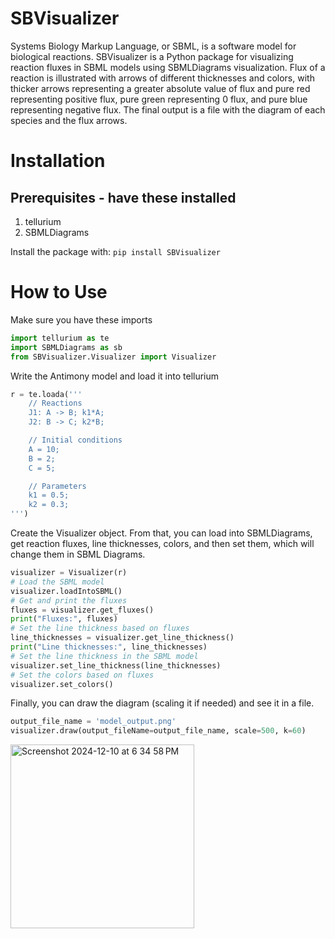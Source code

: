 # SBVisualizer

Systems Biology Markup Language, or SBML, is a software model for biological reactions. SBVisualizer is a Python package for visualizing reaction fluxes in SBML models using SBMLDiagrams visualization. Flux of a reaction is illustrated with arrows of different thicknesses and colors, with thicker arrows representing a greater absolute value of flux and pure red representing positive flux, pure green representing 0 flux, and pure blue representing negative flux. The final output is a file with the diagram of each species and the flux arrows. 

# Installation
## Prerequisites - have these installed

1. tellurium
2. SBMLDiagrams
     
Install the package with:
`pip install SBVisualizer`

# How to Use 

Make sure you have these imports
```python
import tellurium as te
import SBMLDiagrams as sb
from SBVisualizer.Visualizer import Visualizer
```

Write the Antimony model and load it into tellurium

```python
r = te.loada('''
    // Reactions
    J1: A -> B; k1*A;
    J2: B -> C; k2*B;

    // Initial conditions
    A = 10;
    B = 2;
    C = 5;

    // Parameters
    k1 = 0.5;
    k2 = 0.3;
''')
```
Create the Visualizer object. From that, you can load into SBMLDiagrams, get reaction fluxes, line thicknesses, colors, and then set them, which will change them in SBML Diagrams. 

```python
visualizer = Visualizer(r)
# Load the SBML model
visualizer.loadIntoSBML()
# Get and print the fluxes
fluxes = visualizer.get_fluxes()
print("Fluxes:", fluxes)
# Set the line thickness based on fluxes
line_thicknesses = visualizer.get_line_thickness()
print("Line thicknesses:", line_thicknesses)
# Set the line thickness in the SBML model
visualizer.set_line_thickness(line_thicknesses)
# Set the colors based on fluxes
visualizer.set_colors()
```
Finally, you can draw the diagram (scaling it if needed) and see it in a file. 

```python
output_file_name = 'model_output.png'
visualizer.draw(output_fileName=output_file_name, scale=500, k=60)
```
<img width="294" alt="Screenshot 2024-12-10 at 6 34 58 PM" src="https://github.com/user-attachments/assets/4f27a8ef-c909-405e-86bf-c93c3a3fa3b4">

